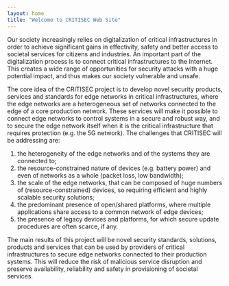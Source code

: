 ```yaml
---
layout: home
title: "Welcome to CRITISEC Web Site"
---
```


Our society increasingly relies on digitalization of critical infrastructures in order to achieve significant gains in effectivity, safety and better access to societal services for citizens and industries. An important part of the digitalization process is to connect critical infrastructures to the Internet. This creates a wide range of opportunities for security attacks with a huge potential impact, and thus makes our society vulnerable and unsafe.

The core idea of the CRITISEC project is to develop novel security products, services and standards for edge networks in critical infrastructures, where the edge networks are a heterogeneous set of networks connected to the edge of a core production network. These services will make it possible  to connect edge networks to control systems in a secure and robust way, and to secure the edge network itself when it is the critical infrastructure that requires protection (e.g. the 5G network). 
The challenges that CRITISEC will be addressing are: 
1) the heterogeneity of the edge networks and of the systems they are connected to; 
2) the resource-constrained nature of devices (e.g. battery power) and even of networks as a whole (packet loss, low bandwidth); 
3) the scale of the edge networks, that can be composed of huge numbers of (resource-constrained) devices, so requiring efficient and highly scalable security solutions; 
4) the predominant presence of open/shared platforms, where multiple applications share access to a common network of edge devices; 
5) the presence of legacy devices and platforms, for which secure update procedures are often scarce, if any.

The main results of this project will be novel security standards, solutions, products and services that can be used by providers of critical infrastructures to secure edge networks connected to their production systems. This will reduce the risk of malicious service disruption and preserve availability, reliability and safety in provisioning of societal services.
